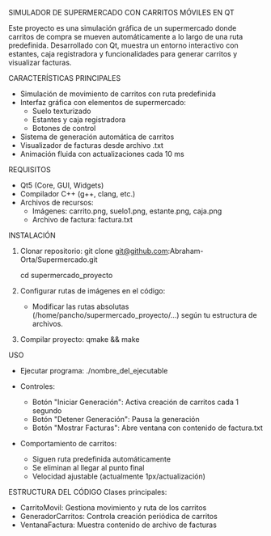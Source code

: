 SIMULADOR DE SUPERMERCADO CON CARRITOS MÓVILES EN QT

Este proyecto es una simulación gráfica de un supermercado donde carritos de compra se mueven automáticamente a lo largo de una ruta predefinida. Desarrollado con Qt, muestra un entorno interactivo con estantes, caja registradora y funcionalidades para generar carritos y visualizar facturas.

CARACTERÍSTICAS PRINCIPALES
- Simulación de movimiento de carritos con ruta predefinida
- Interfaz gráfica con elementos de supermercado:
  * Suelo texturizado
  * Estantes y caja registradora
  * Botones de control
- Sistema de generación automática de carritos
- Visualizador de facturas desde archivo .txt
- Animación fluida con actualizaciones cada 10 ms

REQUISITOS
- Qt5 (Core, GUI, Widgets)
- Compilador C++ (g++, clang, etc.)
- Archivos de recursos:
  * Imágenes: carrito.png, suelo1.png, estante.png, caja.png
  * Archivo de factura: factura.txt

INSTALACIÓN
1. Clonar repositorio:
   git clone git@github.com:Abraham-Orta/Supermercado.git
   
   cd supermercado_proyecto

3. Configurar rutas de imágenes en el código:
   - Modificar las rutas absolutas (/home/pancho/supermercado_proyecto/...) según tu estructura de archivos.

4. Compilar proyecto:
   qmake && make

USO
- Ejecutar programa:
  ./nombre_del_ejecutable

- Controles:
  * Botón "Iniciar Generación": Activa creación de carritos cada 1 segundo
  * Botón "Detener Generación": Pausa la generación
  * Botón "Mostrar Facturas": Abre ventana con contenido de factura.txt

- Comportamiento de carritos:
  * Siguen ruta predefinida automáticamente
  * Se eliminan al llegar al punto final
  * Velocidad ajustable (actualmente 1px/actualización)

ESTRUCTURA DEL CÓDIGO
Clases principales:
- CarritoMovil: Gestiona movimiento y ruta de los carritos
- GeneradorCarritos: Controla creación periódica de carritos
- VentanaFactura: Muestra contenido de archivo de facturas
